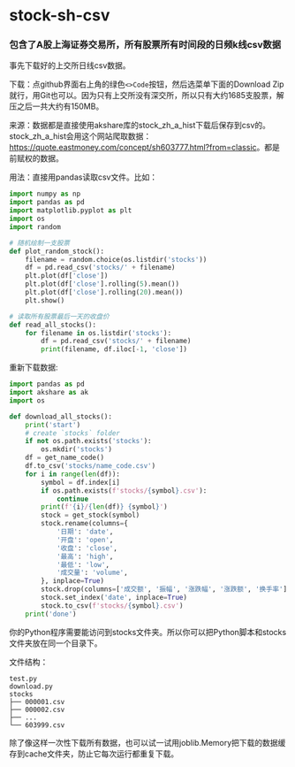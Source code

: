 # stock-sh-csv

### 包含了A股上海证券交易所，所有股票所有时间段的日频k线csv数据

事先下载好的上交所日线csv数据。

下载：点github界面右上角的绿色`<>Code`按钮，然后选菜单下面的Download Zip就行，用Git也可以。因为只有上交所没有深交所，所以只有大约1685支股票，解压之后一共大约有150MB。

来源：数据都是直接使用akshare库的stock_zh_a_hist下载后保存到csv的。stock_zh_a_hist会用这个网站爬取数据：<https://quote.eastmoney.com/concept/sh603777.html?from=classic>。都是前赋权的数据。

用法：直接用pandas读取csv文件。比如：

```python
import numpy as np
import pandas as pd
import matplotlib.pyplot as plt
import os
import random

# 随机绘制一支股票
def plot_random_stock():
    filename = random.choice(os.listdir('stocks'))
    df = pd.read_csv('stocks/' + filename)
    plt.plot(df['close'])
    plt.plot(df['close'].rolling(5).mean())
    plt.plot(df['close'].rolling(20).mean())
    plt.show()

# 读取所有股票最后一天的收盘价
def read_all_stocks():
    for filename in os.listdir('stocks'):
        df = pd.read_csv('stocks/' + filename)
        print(filename, df.iloc[-1, 'close'])
```

重新下载数据:

```python
import pandas as pd
import akshare as ak
import os

def download_all_stocks():
    print('start')
    # create `stocks` folder
    if not os.path.exists('stocks'):
        os.mkdir('stocks')
    df = get_name_code()
    df.to_csv('stocks/name_code.csv')
    for i in range(len(df)):
        symbol = df.index[i]
        if os.path.exists(f'stocks/{symbol}.csv'):
            continue
        print(f'{i}/{len(df)} {symbol}')
        stock = get_stock(symbol)
        stock.rename(columns={
            '日期': 'date',
            '开盘': 'open',
            '收盘': 'close',
            '最高': 'high',
            '最低': 'low',
            '成交量': 'volume',
        }, inplace=True)
        stock.drop(columns=['成交额', '振幅', '涨跌幅', '涨跌额', '换手率'], inplace=True)
        stock.set_index('date', inplace=True)
        stock.to_csv(f'stocks/{symbol}.csv')
    print('done')
```

你的Python程序需要能访问到stocks文件夹。所以你可以把Python脚本和stocks文件夹放在同一个目录下。

文件结构：

```
test.py
download.py
stocks
├── 000001.csv
├── 000002.csv
├── ...
└── 603999.csv
```

除了像这样一次性下载所有数据，也可以试一试用joblib.Memory把下载的数据缓存到cache文件夹，防止它每次运行都重复下载。

<!-- 和别的技术相比，金融这方面的库、教程、信息相对都比较少，很多都不在互联网上公开。根据我的尝试，akshare是能找到的相关的库中最方便的一个。比别的库反应快不少，而且不需要登陆。数据的类型挺多的，而且读出来就直接是整理好类型的Pandas DataFrame。除此之外，还可以看一下yfinance，可以从雅虎上面爬取美股一类的数据。据我所知，聚宽一类的线上平台，或者backtrader，支持更复杂的模拟交易和回测。talib提供了一些技术指标、因子。万得一类的工具能获得很多信息，还能直接下载研究报告，这是最好的。 -->


